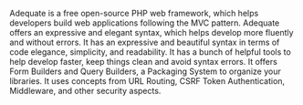 Adequate is a free open-source PHP web framework, which helps developers build web applications following the MVC pattern. Adequate offers an expressive and elegant syntax, which helps develop more fluently and without errors. It has an expressive and beautiful syntax in terms of code elegance, simplicity, and readability. It has a bunch of helpful tools to help develop faster, keep things clean and avoid syntax errors. It offers Form Builders and Query Builders, a Packaging System to organize your libraries. It uses concepts from URL Routing, CSRF Token Authentication, Middleware, and other security aspects.
